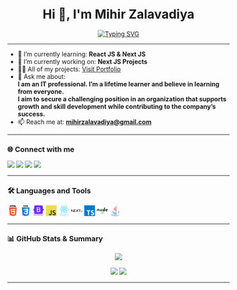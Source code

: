 <h1 align="center">Hi 👋, I'm Mihir Zalavadiya</h1>

<p align="center">
  <a href="https://readme-typing-svg.herokuapp.com/demo/">
    <img src="https://readme-typing-svg.herokuapp.com?font=Fira+Code&weight=500&size=20&pause=1000&color=F72A80&center=true&vCenter=true&width=435&lines=Frontend+Developer;React+JS+%7C+Next+JS;JavaScript;Always+Learning+%F0%9F%9A%80" alt="Typing SVG" />
  </a>
</p>

---

- 🌱 I’m currently learning: **React JS & Next JS**  
- 🔭 I’m currently working on: **Next JS Projects**  
- 👨‍💻 All of my projects: [Visit Portfolio](https://mihirzalavadiya.netlify.app/)  
- 💬 Ask me about:  
  <b>
  I am an IT professional. I’m a lifetime learner and believe in learning from everyone.  
  I aim to secure a challenging position in an organization that supports growth and skill development while contributing to the company’s success.
  </b>  
- 📫 Reach me at: **mihirzalavadiya@gmail.com**

---

### 🌐 Connect with me

<p>
  <a href="https://twitter.com/zalavadiyamihir" target="_blank"><img src="https://img.shields.io/badge/Twitter-%231DA1F2.svg?&style=flat-square&logo=twitter&logoColor=white" height="22"/></a>
  <a href="https://linkedin.com/in/mihirzalavadiya" target="_blank"><img src="https://img.shields.io/badge/LinkedIn-%230077B5.svg?&style=flat-square&logo=linkedin&logoColor=white" height="22"/></a>
  <a href="https://instagram.com/mihirzalavadia" target="_blank"><img src="https://img.shields.io/badge/Instagram-%23E4405F.svg?&style=flat-square&logo=instagram&logoColor=white" height="22"/></a>
  <a href="https://fb.com/mihir.zalavadiya.52" target="_blank"><img src="https://img.shields.io/badge/Facebook-%231877F2.svg?&style=flat-square&logo=facebook&logoColor=white" height="22"/></a>
</p>

---

### 🛠️ Languages and Tools

<p>
  <img src="https://raw.githubusercontent.com/devicons/devicon/master/icons/html5/html5-original-wordmark.svg" alt="HTML5" width="25" />
  <img src="https://raw.githubusercontent.com/devicons/devicon/master/icons/css3/css3-original-wordmark.svg" alt="CSS3" width="25" />
  <img src="https://raw.githubusercontent.com/devicons/devicon/master/icons/bootstrap/bootstrap-plain-wordmark.svg" alt="Bootstrap" width="25" />
  <img src="https://raw.githubusercontent.com/devicons/devicon/master/icons/javascript/javascript-original.svg" alt="JavaScript" width="25" />
  <img src="https://raw.githubusercontent.com/devicons/devicon/master/icons/react/react-original-wordmark.svg" alt="React" width="25" />
  <img src="https://raw.githubusercontent.com/devicons/devicon/master/icons/nextjs/nextjs-original-wordmark.svg" alt="Next.js" width="25" />
  <img src="https://raw.githubusercontent.com/devicons/devicon/master/icons/typescript/typescript-original.svg" alt="TypeScript" width="25" />
  <img src="https://raw.githubusercontent.com/devicons/devicon/master/icons/nodejs/nodejs-original-wordmark.svg" alt="Node.js" width="25" />
  <img src="https://raw.githubusercontent.com/devicons/devicon/master/icons/java/java-original.svg" alt="Java" width="25" />
</p>

---

### 📊 GitHub Stats & Summary

<p align="center">
  <img src="https://github-profile-summary-cards.vercel.app/api/cards/profile-details?username=mihirzalavadiya&theme=monokai" />
</p>

<p align="center">
  <img src="https://github-readme-stats.vercel.app/api/top-langs?username=mihirzalavadiya&theme=monokai&show_icons=true&locale=en&layout=compact" />
  <img src="https://github-readme-stats.vercel.app/api?username=mihirzalavadiya&theme=monokai&show_icons=true&locale=en" />
</p>

---

<!-- You can add this too if you want streaks -->
<!-- <p align="center"><img src="https://github-readme-streak-stats.herokuapp.com/?user=mihirzalavadiya&theme=monokai" /></p> -->

